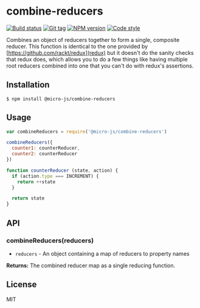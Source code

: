 
# combine-reducers

[![Build status][travis-image]][travis-url]
[![Git tag][git-image]][git-url]
[![NPM version][npm-image]][npm-url]
[![Code style][standard-image]][standard-url]

Combines an object of reducers together to form a single, composite reducer. This function is identical to the one provided by [https://github.com/rackt/redux](redux) but it doesn't do the sanity checks that redux does, which allows you to do a few things like having multiple root reducers combined into one that you can't do with redux's assertions.

## Installation

    $ npm install @micro-js/combine-reducers

## Usage

```js
var combineReducers = require('@micro-js/combine-reducers')

combineReducers({
  counter1: counterReducer,
  counter2: counterReducer
})

function counterReducer (state, action) {
  if (action.type === INCREMENT) {
    return ++state
  }

  return state
}
```

## API

### combineReducers(reducers)

- `reducers` - An object containing a map of reducers to property names

**Returns:** The combined reducer map as a single reducing function.

## License

MIT

[travis-image]: https://img.shields.io/travis/micro-js/combine-reducers.svg?style=flat-square
[travis-url]: https://travis-ci.org/micro-js/combine-reducers
[git-image]: https://img.shields.io/github/tag/micro-js/combine-reducers.svg
[git-url]: https://github.com/micro-js/combine-reducers
[standard-image]: https://img.shields.io/badge/code%20style-standard-brightgreen.svg?style=flat
[standard-url]: https://github.com/feross/standard
[npm-image]: https://img.shields.io/npm/v/@micro-js/combine-reducers.svg?style=flat-square
[npm-url]: https://npmjs.org/package/@micro-js/combine-reducers
